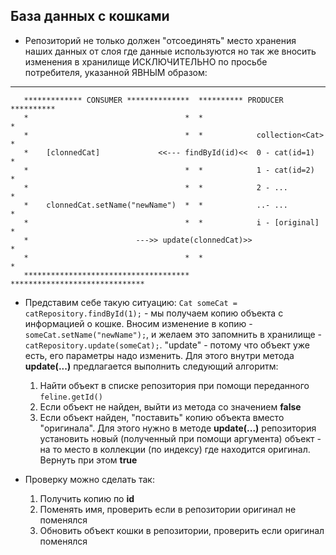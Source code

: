 ## База данных с кошками

* Репозиторий не только должен "отсоединять" место хранения наших данных от слоя где данные используются но так же вносить изменения в хранилище ИСКЛЮЧИТЕЛЬНО по просьбе потребителя, указанной ЯВНЫМ образом:

---

```
   ************* CONSUMER **************  ********** PRODUCER **********
   *                                   *  *                            *
   *                                   *  *            collection<Cat> *
   *    [clonnedCat]             <<--- findById(id)<<  0 - cat(id=1)   *
   *                                   *  *            1 - cat(id=2)   *
   *                                   *  *            2 - ...         *
   *    clonnedCat.setName("newName")  *  *            ..- ...         *
   *                                   *  *            i - [original]  *
   *                        --->> update(clonnedCat)>>                 *
   *                                   *  *                            *
   *************************************  ******************************
```

* Представим себе такую ситуацию: ``` Cat someCat = catRepository.findById(1); ``` - мы получаем копию объекта с информацией о кошке. Вносим изменение в копию - ``` someCat.setName("newName"); ```, и желаем это запомнить в хранилище - ```  catRepository.update(someCat); ```. "update"  - потому что объект уже есть, его параметры надо изменить. Для этого внутри метода **update(...)** предлагается выполнить следующий алгоритм:

   1. Найти объект в списке репозитория при помощи переданного ```feline.getId()```
   2. Если объект не найден, выйти из метода со значением **false**
   3. Если объект найден, "поставить" копию объекта вместо "оригинала". Для этого нужно в методе **update(...)** репозитория установить новый (полученный при помощи аргумента) объект  - на то место в коллекции (по индексу) где находится оригинал. Вернуть при этом **true**

* Проверку можно сделать так:
  1. Получить копию по **id**
  2. Поменять имя, проверить если в репозитории оригинал не поменялся
  3. Обновить объект кошки в репозитории, проверить если оригинал поменялся  
